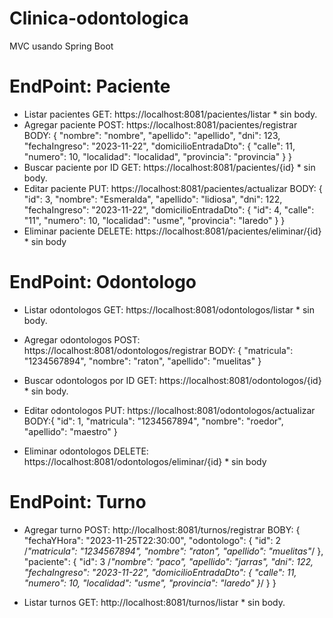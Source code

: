 # Clinica-odontologica
MVC usando Spring Boot

# EndPoint: Paciente 
- Listar pacientes
GET: https://localhost:8081/pacientes/listar * sin body.
- Agregar paciente
POST: https://localhost:8081/pacientes/registrar
BODY:
  {
  "nombre": "nombre",
  "apellido": "apellido",
  "dni": 123,
  "fechaIngreso": "2023-11-22",
  "domicilioEntradaDto": {
  "calle": 11,
  "numero": 10,
  "localidad": "localidad",
  "provincia": "provincia"
  }
  }
- Buscar paciente por ID
GET: https://localhost:8081/pacientes/{id} * sin body.
- Editar paciente
PUT: https://localhost:8081/pacientes/actualizar 
BODY: 
  {
  "id": 3,
  "nombre": "Esmeralda",
  "apellido": "lidiosa",
  "dni": 122,
  "fechaIngreso": "2023-11-22",
  "domicilioEntradaDto": {
  "id": 4,
  "calle": "11",
  "numero": 10,
  "localidad": "usme",
  "provincia": "laredo"
  }
  }
- Eliminar paciente
DELETE: https://localhost:8081/pacientes/eliminar/{id} * sin body

# EndPoint: Odontologo

- Listar odontologos
  GET: https://localhost:8081/odontologos/listar * sin body.

- Agregar odontologos
POST:  https://localhost:8081/odontologos/registrar
BODY:
  {
  "matricula": "1234567894",
  "nombre": "raton",
  "apellido": "muelitas"
  }

- Buscar odontologos por ID 
GET: https://localhost:8081/odontologos/{id} * sin body.

- Editar odontologos 
PUT: https://localhost:8081/odontologos/actualizar 
BODY:{
  "id": 1,
  "matricula": "1234567894",
  "nombre": "roedor",
  "apellido": "maestro"
  }

- Eliminar odontologos 
DELETE: https://localhost:8081/odontologos/eliminar/{id} * sin body


# EndPoint: Turno
- Agregar turno 
POST: http://localhost:8081/turnos/registrar
BOBY: {
  "fechaYHora": "2023-11-25T22:30:00",
  "odontologo": {
  "id": 2
  /*"matricula": "1234567894",
  "nombre": "raton",
  "apellido": "muelitas"*/
  },
  "paciente": {
  "id": 3
  /*"nombre": "paco",
  "apellido": "jarras",
  "dni": 122,
  "fechaIngreso": "2023-11-22",
  "domicilioEntradaDto": {
  "calle": 11,
  "numero": 10,
  "localidad": "usme",
  "provincia": "laredo"
  }*/
  }
  }

- Listar turnos 
GET: http://localhost:8081/turnos/listar * sin body.
